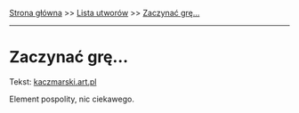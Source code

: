 [Strona główna](../index.md) >> [Lista utworów](../list.md) >> [Zaczynać grę…](674.md)

---

# Zaczynać grę…

Tekst: [kaczmarski.art.pl](https://www.kaczmarski.art.pl/tworczosc/wiersze/zaczynac-gre/)

Element pospolity, nic ciekawego.